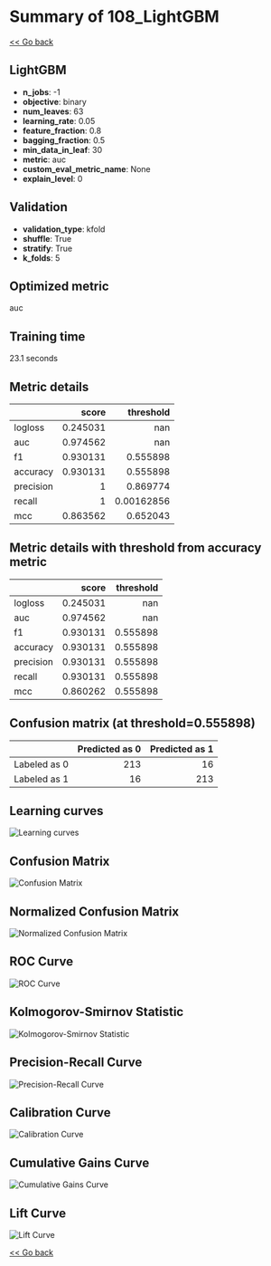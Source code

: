 # Summary of 108_LightGBM

[<< Go back](../README.md)


## LightGBM
- **n_jobs**: -1
- **objective**: binary
- **num_leaves**: 63
- **learning_rate**: 0.05
- **feature_fraction**: 0.8
- **bagging_fraction**: 0.5
- **min_data_in_leaf**: 30
- **metric**: auc
- **custom_eval_metric_name**: None
- **explain_level**: 0

## Validation
 - **validation_type**: kfold
 - **shuffle**: True
 - **stratify**: True
 - **k_folds**: 5

## Optimized metric
auc

## Training time

23.1 seconds

## Metric details
|           |    score |    threshold |
|:----------|---------:|-------------:|
| logloss   | 0.245031 | nan          |
| auc       | 0.974562 | nan          |
| f1        | 0.930131 |   0.555898   |
| accuracy  | 0.930131 |   0.555898   |
| precision | 1        |   0.869774   |
| recall    | 1        |   0.00162856 |
| mcc       | 0.863562 |   0.652043   |


## Metric details with threshold from accuracy metric
|           |    score |   threshold |
|:----------|---------:|------------:|
| logloss   | 0.245031 |  nan        |
| auc       | 0.974562 |  nan        |
| f1        | 0.930131 |    0.555898 |
| accuracy  | 0.930131 |    0.555898 |
| precision | 0.930131 |    0.555898 |
| recall    | 0.930131 |    0.555898 |
| mcc       | 0.860262 |    0.555898 |


## Confusion matrix (at threshold=0.555898)
|              |   Predicted as 0 |   Predicted as 1 |
|:-------------|-----------------:|-----------------:|
| Labeled as 0 |              213 |               16 |
| Labeled as 1 |               16 |              213 |

## Learning curves
![Learning curves](learning_curves.png)
## Confusion Matrix

![Confusion Matrix](confusion_matrix.png)


## Normalized Confusion Matrix

![Normalized Confusion Matrix](confusion_matrix_normalized.png)


## ROC Curve

![ROC Curve](roc_curve.png)


## Kolmogorov-Smirnov Statistic

![Kolmogorov-Smirnov Statistic](ks_statistic.png)


## Precision-Recall Curve

![Precision-Recall Curve](precision_recall_curve.png)


## Calibration Curve

![Calibration Curve](calibration_curve_curve.png)


## Cumulative Gains Curve

![Cumulative Gains Curve](cumulative_gains_curve.png)


## Lift Curve

![Lift Curve](lift_curve.png)



[<< Go back](../README.md)
